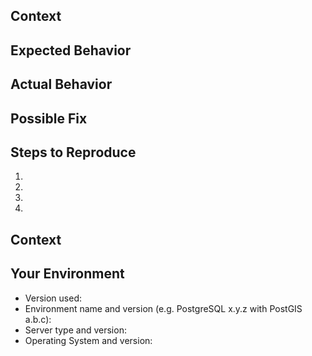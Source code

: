 <!--- Is this a bug? -->
<!--- This issue tracker is only used for tracking bugs. Please use the mailing
      list, if you have any question or need help.
      See: https://imposm.org/docs/imposm3/latest/#support -->

<!--- It is a bug! -->
<!--- Please provide a general summary of the issue in the Title above -->

## Context
<!--- Provide a more detailed introduction to the issue itself, and why you consider it to be a bug -->

## Expected Behavior
<!--- Tell us what should happen -->

## Actual Behavior
<!--- Tell us what happens instead -->

## Possible Fix
<!--- Not obligatory, but suggest a fix or reason for the bug -->

## Steps to Reproduce
<!--- Provide a an unambiguous set of steps to reproduce this bug -->
<!--- Include _minimal_ but _complete_ configurations and test datasets. -->
<!--- Use https://gist.github.com to link to larger configurations. -->
1.
2.
3.
4.

## Context
<!--- How has this bug affected you? What were you trying to accomplish? -->

## Your Environment
<!--- Include as many relevant details about the environment you experienced the bug in -->
* Version used:
* Environment name and version (e.g. PostgreSQL x.y.z with PostGIS a.b.c):
* Server type and version:
* Operating System and version:
